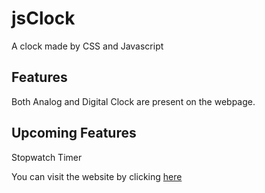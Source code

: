 # jsClock
A clock made by CSS and Javascript

## Features
Both Analog and Digital Clock are present on the webpage.

## Upcoming Features
Stopwatch
Timer

You can visit the website by clicking [here](https://b30wulffz.github.io/jsClock)
